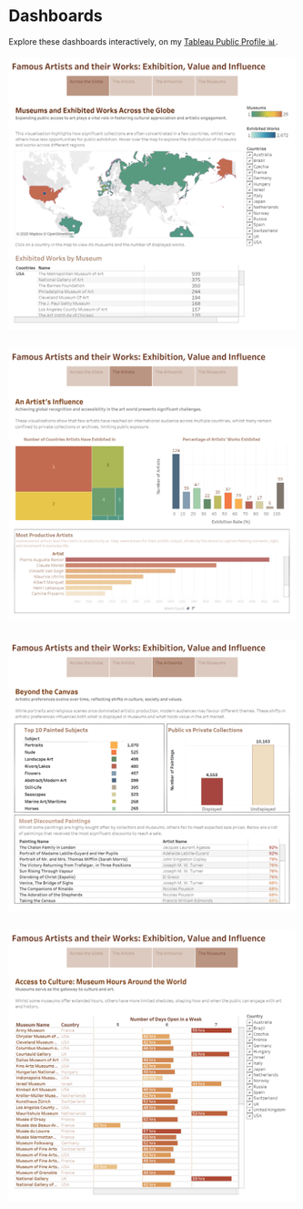 # Dashboards
Explore these dashboards interactively, on my [Tableau Public Profile 📊](https://public.tableau.com/views/FamousArtistsandtheirWorks/Art?:language=en-GB&:sid=&:redirect=auth&:display_count=n&:origin=viz_share_link).

![](Story%201.png)
## 
![](Story%202.png)
##
![](Story%203.png)
##
![](Story%204.png)
